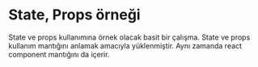 # State, Props örneği
State ve props kullanımına örnek olacak basit bir çalışma. State ve props kullanım mantığını anlamak amacıyla yüklenmiştir. Aynı zamanda react component mantığını da içerir.
